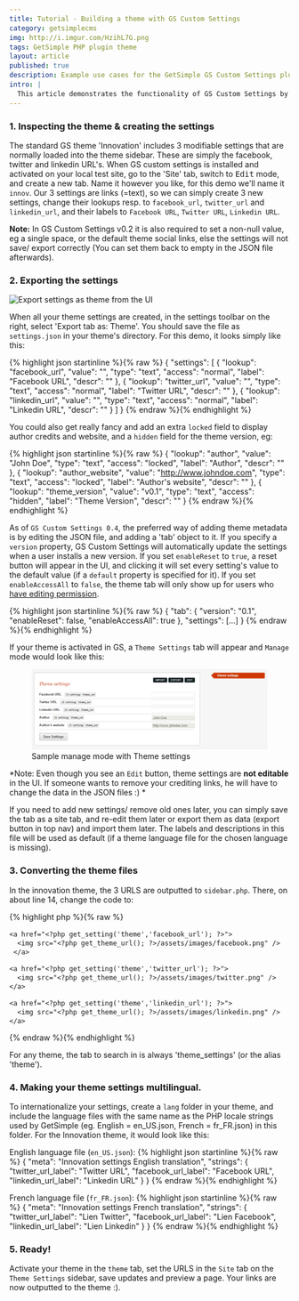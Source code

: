 ```yaml
---
title: Tutorial - Building a theme with GS Custom Settings
category: getsimplecms
img: http://i.imgur.com/HzihL7G.png
tags: GetSimple PHP plugin theme
layout: article
published: true
description: Example use cases for the GetSimple GS Custom Settings plugin
intro: |
  This article demonstrates the functionality of GS Custom Settings by converting the standard Innovation Theme from Getsimple to an an i18N-enabled custom settings version.
---
```


### 1. Inspecting the theme & creating the settings
The standard GS theme 'Innovation' includes 3 modifiable settings that are normally loaded into the theme sidebar. These are simply the facebook, twitter and linkedin URL's. When GS custom settings is installed and activated on your local test site, go to the 'Site' tab, switch to <kbd>Edit</kbd> mode, and create a new tab. Name it however you like, for this demo we'll name it `innov`. Our 3 settings are links (=text), so we can simply create 3 new settings, change their lookups resp. to `facebook_url`, `twitter_url` and  `linkedin_url`, and their labels to `Facebook URL`, `Twitter URL`, `Linkedin URL`.

**Note:** In GS Custom Settings v0.2 it is also required to set a non-null value, eg a single space, or the default theme social links, else the settings will not save/ export correctly (You can set them back to empty in the JSON file afterwards).

### 2. Exporting the settings

![Export settings as theme from the UI](http://i.imgur.com/HzihL7G.png)

When all your theme settings are created, in the settings toolbar on the right, select 'Export tab as: Theme'. 
You should save the file as `settings.json` in your theme's directory. For this demo, it looks simply like this:

{% highlight json startinline %}{% raw %}
{
  "settings": [
    {
      "lookup": "facebook_url",
      "value": "",
      "type": "text",
      "access": "normal",
      "label": "Facebook URL",
      "descr": ""
    },
    {
      "lookup": "twitter_url",
      "value": "",
      "type": "text",
      "access": "normal",
      "label": "Twitter URL",
      "descr": ""
    },
    {
      "lookup": "linkedin_url",
      "value": "",
      "type": "text",
      "access": "normal",
      "label": "Linkedin URL",
      "descr": ""
    }
  ]
}
{% endraw %}{% endhighlight %}

You could also get really fancy and add an extra `locked` field to display author credits and website, and a `hidden` field for the theme version, eg:

{% highlight json startinline %}{% raw %}
{
  "lookup": "author",
  "value": "John Doe",
  "type": "text",
  "access": "locked",
  "label": "Author",
  "descr": ""
},
{
  "lookup": "author_website",
  "value": "http://www.johndoe.com",
  "type": "text",
  "access": "locked",
  "label": "Author's website",
  "descr": ""
},
{
  "lookup": "theme_version",
  "value": "v0.1",
  "type": "text",
  "access": "hidden",
  "label": "Theme Version",
  "descr": ""
}
{% endraw %}{% endhighlight %}

As of `GS Custom Settings 0.4`, the preferred way of adding theme metadata is by editing the JSON file,
and adding a 'tab' object to it. If you specify a `version` property, GS Custom Settings will automatically update the settings when a user installs a new version. If you set `enableReset` to `true`, a reset button will appear in the UI, and clicking it will set every setting's value to the default value (if a `default` property is specified for it). If you set `enableAccessAll` to `false`, the theme tab will only show up for users who [have editing permission](http://localhost:4000/projects/gs-custom-settings/#restricting-editing-permission).

{% highlight json startinline %}{% raw %}
{ "tab": 
    {
      "version": "0.1",
      "enableReset": false,
      "enableAccessAll": true
    },
  "settings": [...]
}
{% endraw %}{% endhighlight %}

If your theme is activated in GS, a `Theme Settings` tab will appear and `Manage` mode would look like this:

<figure>
  <img src="/assets/posts/gs_custom_settings/example_theme_settings.png" alt="Sample manage mode with Theme settings">
  <figcaption>Sample manage mode with Theme settings</figcaption>
</figure>

*Note: Even though you see an `Edit` button, theme settings are **not editable** in the UI. If someone wants to remove your crediting links, he will have to change the data in the JSON files :) *

If you need to add new settings/ remove old ones later, you can simply save the tab as a site tab, and re-edit them later or export them as data (export button in top nav) and import them later.
The labels and descriptions in this file will be used as default (if a theme language file for the chosen language is missing).

### 3. Converting the theme files
In the innovation theme, the 3 URLS are outputted to `sidebar.php`. There, on about line 14, change the code to:

{% highlight php %}{% raw %}
  <?php // use strlen to check that the value is non-empty for text fields
    if (return_setting('theme','facebook_url','value')) { ?>
    <a href="<?php get_setting('theme','facebook_url'); ?>">
      <img src="<?php get_theme_url(); ?>/assets/images/facebook.png" />
     </a>
  <?php } ?>
  <?php if (return_setting('theme','twitter_url','value')) { ?>
    <a href="<?php get_setting('theme','twitter_url'); ?>">
      <img src="<?php get_theme_url(); ?>/assets/images/twitter.png" />
    </a>
  <?php } ?>
  <?php if (return_setting('theme','linkedin_url','value')) { ?>
    <a href="<?php get_setting('theme','linkedin_url'); ?>">
      <img src="<?php get_theme_url(); ?>/assets/images/linkedin.png" />
    </a>
  <?php } ?>
{% endraw %}{% endhighlight %}

For any theme, the tab to search in is always 'theme_settings' (or the alias 'theme').

### 4. Making your theme settings multilingual.
To internationalize your settings, create a `lang` folder in your theme, and include the language files with the same name as the PHP locale strings used by GetSimple (eg. English = en_US.json, French = fr_FR.json) in this folder. For the Innovation theme, it would look like this:
  
English language file (`en_US.json`):
{% highlight json startinline %}{% raw %}
{
  "meta": "Innovation settings English translation",
  "strings": {
    "twitter_url_label": "Twitter URL",
    "facebook_url_label": "Facebook URL",
    "linkedin_url_label": "Linkedin URL"
  }
}
{% endraw %}{% endhighlight %}

French language file (`fr_FR.json`):
{% highlight json startinline %}{% raw %}
{
  "meta": "Innovation settings French translation",
  "strings": {
    "twitter_url_label": "Lien Twitter",
    "facebook_url_label": "Lien Facebook",
    "linkedin_url_label": "Lien Linkedin"
  }
}
{% endraw %}{% endhighlight %}

### 5. Ready!
Activate your theme in the `theme` tab, set the URLS in the `Site` tab on the `Theme Settings` sidebar, save updates and preview a page.
Your links are now outputted to the theme :). 